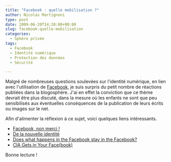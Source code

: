 ```yaml
---
title: "Facebook : quelle mobilisation ?"
author: Nicolas Martignoni
type: post
date: 2009-06-28T14:20:00+00:00
slug: facebook-quelle-mobilisation
categories:
  - Sphère privée
tags:
  - Facebook
  - Identité numérique
  - Protection des données
  - Sécurité

---
```

Malgré de nombreuses questions soulevées sur l'identité numérique, en lien avec l'utilisation de [Facebook][1], je suis surpris du petit nombre de réactions publiées dans la blogosphère. J'ai en effet la conviction que ce thème devrait être plus discuté, dans la mesure où les enfants ne sont que peu sensibilisés aux éventuelles conséquences de la publication de leurs écrits ou images sur le net.

Afin d'alimenter la réflexion à ce sujet, voici quelques liens intéressants.

  * [Facebook, non merci !][2]
  * [De la nouvelle identité][3]
  * [Does what happens in the Facebook stay in the Facebook?][4]
  * [CIA Gets in Your Face(book)][5]

Bonne lecture !

 [1]: http://facebook.com/
 [2]: http://remolino.qc.ca/2007/07/18/facebook-non-merci/
 [3]: http://www.circacfd.com/?p=1617
 [4]: http://albumoftheday.com/facebook/
 [5]: http://www.wired.com/techbiz/it/news/2007/01/72545

<!--more-->

